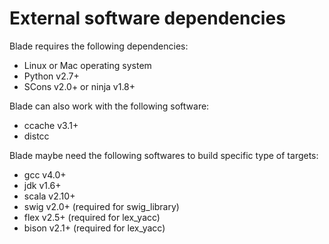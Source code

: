 # External software dependencies

Blade requires the following dependencies:

* Linux or Mac operating system
* Python v2.7+
* SCons v2.0+ or ninja v1.8+

Blade can also work with the following software:

* ccache v3.1+
* distcc

Blade maybe need the following softwares to build specific type of targets:

* gcc v4.0+
* jdk v1.6+
* scala v2.10+
* swig v2.0+ (required for swig_library)
* flex v2.5+ (required for lex_yacc)
* bison v2.1+ (required for lex_yacc)
